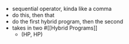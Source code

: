 - sequential operator, kinda like a comma
- do this, then that
- do the first hybrid program, then the second
- takes in two #[[Hybrid Programs]]
	- (HP, HP)

